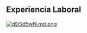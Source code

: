 ## Experiencia Laboral
[![dDSd5wN.md.png](https://iili.io/dDSd5wN.md.png)](https://freeimage.host/i/dDSd5wN)